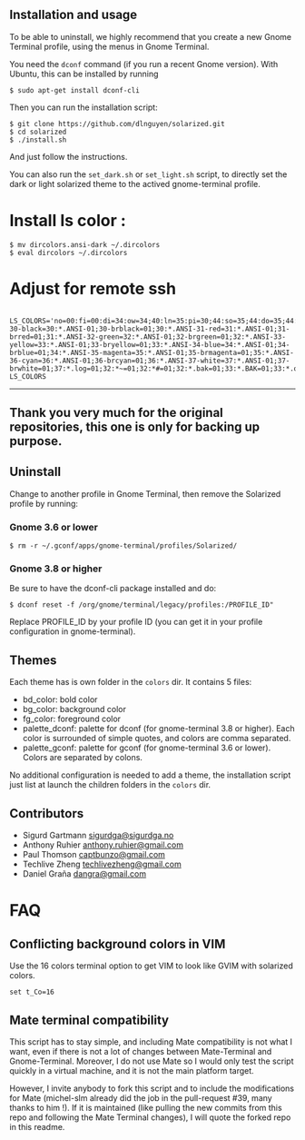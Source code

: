 Installation and usage
----------------------

To be able to uninstall, we highly recommend that you create a new Gnome
Terminal profile, using the menus in Gnome Terminal.

You need the `dconf` command (if you run a recent Gnome version). With Ubuntu,
this can be installed by running

    $ sudo apt-get install dconf-cli

Then you can run the installation script:

    $ git clone https://github.com/dlnguyen/solarized.git
    $ cd solarized
    $ ./install.sh

And just follow the instructions.

You can also run the `set_dark.sh` or `set_light.sh` script, to directly set
the dark or light solarized theme to the actived gnome-terminal profile.

# Install ls color : 
    
    $ mv dircolors.ansi-dark ~/.dircolors
    $ eval dircolors ~/.dircolors
    
# Adjust for remote ssh
        LS_COLORS='no=00:fi=00:di=34:ow=34;40:ln=35:pi=30;44:so=35;44:do=35;44:bd=33;44:cd=37;44:or=05;37;41:mi=05;37;41:ex=01;31:*.cmd=01;31:*.exe=01;31:*.com=01;31:*.bat=01;31:*.reg=01;31:*.app=01;31:*.txt=32:*.org=32:*.md=32:*.mkd=32:*.h=32:*.c=32:*.C=32:*.cc=32:*.cpp=32:*.cxx=32:*.objc=32:*.sh=32:*.bash=32:*.csh=32:*.zsh=32:*.el=32:*.vim=32:*.java=32:*.pl=32:*.pm=32:*.py=32:*.rb=32:*.hs=32:*.php=32:*.htm=32:*.html=32:*.shtml=32:*.erb=32:*.haml=32:*.xml=32:*.rdf=32:*.css=32:*.sass=32:*.scss=32:*.less=32:*.js=32:*.coffee=32:*.man=32:*.0=32:*.1=32:*.2=32:*.3=32:*.4=32:*.5=32:*.6=32:*.7=32:*.8=32:*.9=32:*.l=32:*.n=32:*.p=32:*.pod=32:*.tex=32:*.go=32:*.sql=32:*.bmp=33:*.cgm=33:*.dl=33:*.dvi=33:*.emf=33:*.eps=33:*.gif=33:*.jpeg=33:*.jpg=33:*.JPG=33:*.mng=33:*.pbm=33:*.pcx=33:*.pdf=33:*.pgm=33:*.png=33:*.PNG=33:*.ppm=33:*.pps=33:*.ppsx=33:*.ps=33:*.svg=33:*.svgz=33:*.tga=33:*.tif=33:*.tiff=33:*.xbm=33:*.xcf=33:*.xpm=33:*.xwd=33:*.xwd=33:*.yuv=33:*.aac=33:*.au=33:*.flac=33:*.m4a=33:*.mid=33:*.midi=33:*.mka=33:*.mp3=33:*.mpa=33:*.mpeg=33:*.mpg=33:*.ogg=33:*.ra=33:*.wav=33:*.anx=33:*.asf=33:*.avi=33:*.axv=33:*.flc=33:*.fli=33:*.flv=33:*.gl=33:*.m2v=33:*.m4v=33:*.mkv=33:*.mov=33:*.MOV=33:*.mp4=33:*.mp4v=33:*.mpeg=33:*.mpg=33:*.nuv=33:*.ogm=33:*.ogv=33:*.ogx=33:*.qt=33:*.rm=33:*.rmvb=33:*.swf=33:*.vob=33:*.webm=33:*.wmv=33:*.doc=31:*.docx=31:*.rtf=31:*.odt=31:*.dot=31:*.dotx=31:*.ott=31:*.xls=31:*.xlsx=31:*.ods=31:*.ots=31:*.ppt=31:*.pptx=31:*.odp=31:*.otp=31:*.fla=31:*.psd=31:*.7z=1;35:*.apk=1;35:*.arj=1;35:*.bin=1;35:*.bz=1;35:*.bz2=1;35:*.cab=1;35:*.deb=1;35:*.dmg=1;35:*.gem=1;35:*.gz=1;35:*.iso=1;35:*.jar=1;35:*.msi=1;35:*.rar=1;35:*.rpm=1;35:*.tar=1;35:*.tbz=1;35:*.tbz2=1;35:*.tgz=1;35:*.tx=1;35:*.war=1;35:*.xpi=1;35:*.xz=1;35:*.z=1;35:*.Z=1;35:*.zip=1;35:*.ANSI-30-black=30:*.ANSI-01;30-brblack=01;30:*.ANSI-31-red=31:*.ANSI-01;31-brred=01;31:*.ANSI-32-green=32:*.ANSI-01;32-brgreen=01;32:*.ANSI-33-yellow=33:*.ANSI-01;33-bryellow=01;33:*.ANSI-34-blue=34:*.ANSI-01;34-brblue=01;34:*.ANSI-35-magenta=35:*.ANSI-01;35-brmagenta=01;35:*.ANSI-36-cyan=36:*.ANSI-01;36-brcyan=01;36:*.ANSI-37-white=37:*.ANSI-01;37-brwhite=01;37:*.log=01;32:*~=01;32:*#=01;32:*.bak=01;33:*.BAK=01;33:*.old=01;33:*.OLD=01;33:*.org_archive=01;33:*.off=01;33:*.OFF=01;33:*.dist=01;33:*.DIST=01;33:*.orig=01;33:*.ORIG=01;33:*.swp=01;33:*.swo=01;33:*,v=01;33:*.gpg=34:*.gpg=34:*.pgp=34:*.asc=34:*.3des=34:*.aes=34:*.enc=34:*.sqlite=34:';export LS_COLORS
        



----------------------------------
Thank you very much for the original repositories, this one is only for backing up purpose.
----------------------------------




Uninstall
---------

Change to another profile in Gnome Terminal, then remove the Solarized profile
by running:

### Gnome 3.6 or lower

    $ rm -r ~/.gconf/apps/gnome-terminal/profiles/Solarized/

### Gnome 3.8 or higher

Be sure to have the dconf-cli package installed and do:

    $ dconf reset -f /org/gnome/terminal/legacy/profiles:/PROFILE_ID"

Replace PROFILE_ID by your profile ID (you can get it in your profile
configuration in gnome-terminal).

Themes
------

Each theme has is own folder in the `colors` dir. It contains 5 files:

  * bd_color: bold color
  * bg_color: background color
  * fg_color: foreground color
  * palette_dconf: palette for dconf (for gnome-terminal 3.8 or higher). Each
    color is surrounded of simple quotes, and colors are comma separated.
  * palette_gconf: palette for gconf (for gnome-terminal 3.6 or lower). Colors
    are separated by colons.

No additional configuration is needed to add a theme, the installation script
just list at launch the children folders in the `colors` dir.

Contributors
------------

* Sigurd Gartmann <sigurdga@sigurdga.no>
* Anthony Ruhier <anthony.ruhier@gmail.com>
* Paul Thomson <captbunzo@gmail.com>
* Techlive Zheng <techlivezheng@gmail.com>
* Daniel Graña <dangra@gmail.com>

FAQ
===

Conflicting background colors in VIM
------------------------------------

Use the 16 colors terminal option to get VIM to look like GVIM with solarized
colors.

    set t_Co=16

Mate terminal compatibility
---------------------------

This script has to stay simple, and including Mate compatibility is not what I
want, even if there is not a lot of changes between Mate-Terminal and
Gnome-Terminal. Moreover, I do not use Mate so I would only test the script
quickly in a virtual machine, and it is not the main platform target.

However, I invite anybody to fork this script and to include the modifications
for Mate (michel-slm already did the job in the pull-request #39, many thanks
to him !). If it is maintained (like pulling the new commits from this repo
and following the Mate Terminal changes), I will quote the forked repo in this
readme.

[Solarized homepage]:   http://ethanschoonover.com/solarized
[Solarized repository]: https://github.com/altercation/solarized
[Gnome Terminal Colors Solarized repository]: https://github.com/sigurdga/gnome-terminal-colors-solarized
[dircolors solarised color theme]: https://github.com/seebi/dircolors-solarized
